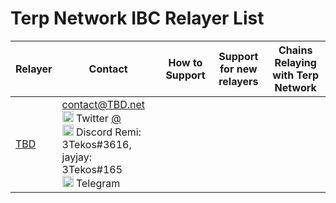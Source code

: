 # Terp Network IBC Relayer List

| Relayer | Contact | How to Support | Support for new relayers | Chains Relaying with Terp Network |
| -------- 						| -------- 		| ---								 | --- 																							 | --- 							|
| [TBD](TBD) | contact@TBD.net <br> <img src="" alt="Twitter" width="18"/> Twitter [@](https://twitter.com/) <br> <img src="" alt="Discord" width="18"/> Discord Remi: 3Tekos#3616, jayjay: 3Tekos#165 <br> <img src="" alt="Telegram" width="18"/> Telegram  |